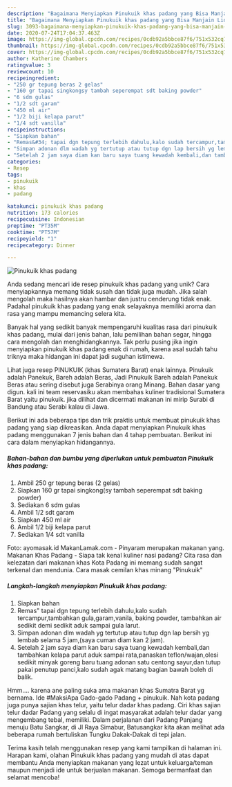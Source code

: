 ```yaml
---
description: "Bagaimana Menyiapkan Pinukuik khas padang yang Bisa Manjain Lidah"
title: "Bagaimana Menyiapkan Pinukuik khas padang yang Bisa Manjain Lidah"
slug: 3093-bagaimana-menyiapkan-pinukuik-khas-padang-yang-bisa-manjain-lidah
date: 2020-07-24T17:04:37.463Z
image: https://img-global.cpcdn.com/recipes/0cdb92a5bbce87f6/751x532cq70/pinukuik-khas-padang-foto-resep-utama.jpg
thumbnail: https://img-global.cpcdn.com/recipes/0cdb92a5bbce87f6/751x532cq70/pinukuik-khas-padang-foto-resep-utama.jpg
cover: https://img-global.cpcdn.com/recipes/0cdb92a5bbce87f6/751x532cq70/pinukuik-khas-padang-foto-resep-utama.jpg
author: Katherine Chambers
ratingvalue: 3
reviewcount: 10
recipeingredient:
- "250 gr tepung beras 2 gelas"
- "160 gr tapai singkongsy tambah seperempat sdt baking powder"
- "6 sdm gulas"
- "1/2 sdt garam"
- "450 ml air"
- "1/2 biji kelapa parut"
- "1/4 sdt vanilla"
recipeinstructions:
- "Siapkan bahan"
- "Remas&#34; tapai dgn tepung terlebih dahulu,kalo sudah tercampur,tambahkan gula,garam,vanila, baking powder, tambahkan air sedikit demi sedikit aduk sampai gula larut."
- "Simpan adonan dlm wadah yg tertutup atau tutup dgn lap bersih yg lembab selama 5 jam,(saya cuman diam kan 2 jam)."
- "Setelah 2 jam saya diam kan baru saya tuang kewadah kembali,dan tambahkan kelapa parut aduk sampai rata,panaskan teflon/wajan,olesi sedikit minyak goreng baru tuang adonan satu centong sayur,dan tutup pakai penutup panci,kalo sudah agak matang bagian bawah boleh di balik."
categories:
- Resep
tags:
- pinukuik
- khas
- padang

katakunci: pinukuik khas padang 
nutrition: 173 calories
recipecuisine: Indonesian
preptime: "PT35M"
cooktime: "PT57M"
recipeyield: "1"
recipecategory: Dinner

---
```



![Pinukuik khas padang](https://img-global.cpcdn.com/recipes/0cdb92a5bbce87f6/751x532cq70/pinukuik-khas-padang-foto-resep-utama.jpg)

Anda sedang mencari ide resep pinukuik khas padang yang unik? Cara menyiapkannya memang tidak susah dan tidak juga mudah. Jika salah mengolah maka hasilnya akan hambar dan justru cenderung tidak enak. Padahal pinukuik khas padang yang enak selayaknya memiliki aroma dan rasa yang mampu memancing selera kita.

Banyak hal yang sedikit banyak mempengaruhi kualitas rasa dari pinukuik khas padang, mulai dari jenis bahan, lalu pemilihan bahan segar, hingga cara mengolah dan menghidangkannya. Tak perlu pusing jika ingin menyiapkan pinukuik khas padang enak di rumah, karena asal sudah tahu triknya maka hidangan ini dapat jadi suguhan istimewa.

Lihat juga resep PINUKUIK (khas Sumatera Barat) enak lainnya. Pinukuik adalah Panekuk, Bareh adalah Beras, Jadi Pinukuik Bareh adalah Panekuk Beras atau sering disebut juga Serabinya orang Minang. Bahan dasar yang digun. kali ini team reservasiku akan membahas kuliner tradisional Sumatera Barat yaitu pinukuik. jika dilihat dan dicermati makanan ini mirip Surabi di Bandung atau Serabi kalau di Jawa.


Berikut ini ada beberapa tips dan trik praktis untuk membuat pinukuik khas padang yang siap dikreasikan. Anda dapat menyiapkan Pinukuik khas padang menggunakan 7 jenis bahan dan 4 tahap pembuatan. Berikut ini cara dalam menyiapkan hidangannya.

<!--inarticleads1-->

##### Bahan-bahan dan bumbu yang diperlukan untuk pembuatan Pinukuik khas padang:

1. Ambil 250 gr tepung beras (2 gelas)
1. Siapkan 160 gr tapai singkong(sy tambah seperempat sdt baking powder)
1. Sediakan 6 sdm gulas
1. Ambil 1/2 sdt garam
1. Siapkan 450 ml air
1. Ambil 1/2 biji kelapa parut
1. Sediakan 1/4 sdt vanilla


Foto: ayomasak.id MakanLamak.com - Pinyaram merupakan makanan yang. Makanan Khas Padang - Siapa tak kenal kuliner nasi padang? Cita rasa dan kelezatan dari makanan khas Kota Padang ini memang sudah sangat terkenal dan mendunia. Cara masak cemilan khas minang &#34;Pinukuik&#34; 

<!--inarticleads2-->

##### Langkah-langkah menyiapkan Pinukuik khas padang:

1. Siapkan bahan
1. Remas&#34; tapai dgn tepung terlebih dahulu,kalo sudah tercampur,tambahkan gula,garam,vanila, baking powder, tambahkan air sedikit demi sedikit aduk sampai gula larut.
1. Simpan adonan dlm wadah yg tertutup atau tutup dgn lap bersih yg lembab selama 5 jam,(saya cuman diam kan 2 jam).
1. Setelah 2 jam saya diam kan baru saya tuang kewadah kembali,dan tambahkan kelapa parut aduk sampai rata,panaskan teflon/wajan,olesi sedikit minyak goreng baru tuang adonan satu centong sayur,dan tutup pakai penutup panci,kalo sudah agak matang bagian bawah boleh di balik.


Hmm…. karena ane paling suka ama makanan khas Sumatra Barat yg bernama. Ide #MaksiApa Gado-gado Padang + pinukuik. Nah kota padang juga punya sajian khas telur, yaitu telur dadar khas padang. Ciri khas sajian telur dadar Padang yang selalu di ingat masyarakat adalah telur dadar yang mengembang tebal, memiliki. Dalam perjalanan dari Padang Panjang menuju Batu Sangkar, di Jl Raya Simabur, Batusangkar kita akan melihat ada beberapa rumah bertuliskan Tungku Dakak-Dakak di tepi jalan. 

Terima kasih telah menggunakan resep yang kami tampilkan di halaman ini. Harapan kami, olahan Pinukuik khas padang yang mudah di atas dapat membantu Anda menyiapkan makanan yang lezat untuk keluarga/teman maupun menjadi ide untuk berjualan makanan. Semoga bermanfaat dan selamat mencoba!
